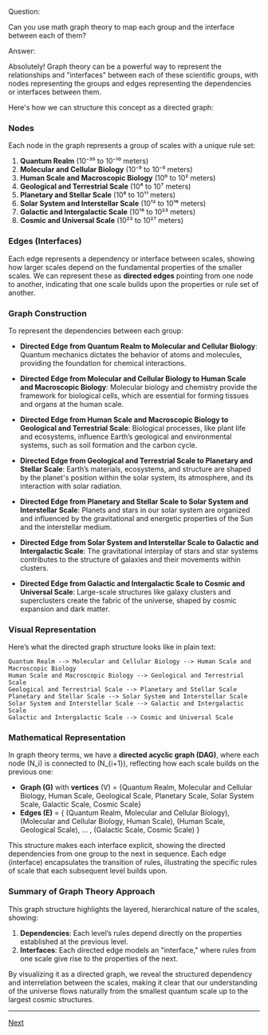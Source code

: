 Question:

Can you use math graph theory to map each group and the interface between each of them?

Answer:

Absolutely! Graph theory can be a powerful way to represent the relationships and "interfaces" between each of these scientific groups, with nodes representing the groups and edges representing the dependencies or interfaces between them.

Here's how we can structure this concept as a directed graph:

### Nodes
Each node in the graph represents a group of scales with a unique rule set:

1. **Quantum Realm** (10⁻³⁵ to 10⁻¹⁰ meters)
2. **Molecular and Cellular Biology** (10⁻⁹ to 10⁻⁵ meters)
3. **Human Scale and Macroscopic Biology** (10⁰ to 10² meters)
4. **Geological and Terrestrial Scale** (10⁴ to 10⁷ meters)
5. **Planetary and Stellar Scale** (10⁶ to 10¹¹ meters)
6. **Solar System and Interstellar Scale** (10¹² to 10¹⁶ meters)
7. **Galactic and Intergalactic Scale** (10¹⁶ to 10²³ meters)
8. **Cosmic and Universal Scale** (10²³ to 10²⁷ meters)

### Edges (Interfaces)
Each edge represents a dependency or interface between scales, showing how larger scales depend on the fundamental properties of the smaller scales. We can represent these as **directed edges** pointing from one node to another, indicating that one scale builds upon the properties or rule set of another.

### Graph Construction

To represent the dependencies between each group:

- **Directed Edge from Quantum Realm to Molecular and Cellular Biology**: Quantum mechanics dictates the behavior of atoms and molecules, providing the foundation for chemical interactions.
  
- **Directed Edge from Molecular and Cellular Biology to Human Scale and Macroscopic Biology**: Molecular biology and chemistry provide the framework for biological cells, which are essential for forming tissues and organs at the human scale.

- **Directed Edge from Human Scale and Macroscopic Biology to Geological and Terrestrial Scale**: Biological processes, like plant life and ecosystems, influence Earth’s geological and environmental systems, such as soil formation and the carbon cycle.

- **Directed Edge from Geological and Terrestrial Scale to Planetary and Stellar Scale**: Earth’s materials, ecosystems, and structure are shaped by the planet's position within the solar system, its atmosphere, and its interaction with solar radiation.

- **Directed Edge from Planetary and Stellar Scale to Solar System and Interstellar Scale**: Planets and stars in our solar system are organized and influenced by the gravitational and energetic properties of the Sun and the interstellar medium.

- **Directed Edge from Solar System and Interstellar Scale to Galactic and Intergalactic Scale**: The gravitational interplay of stars and star systems contributes to the structure of galaxies and their movements within clusters.

- **Directed Edge from Galactic and Intergalactic Scale to Cosmic and Universal Scale**: Large-scale structures like galaxy clusters and superclusters create the fabric of the universe, shaped by cosmic expansion and dark matter.

### Visual Representation

Here’s what the directed graph structure looks like in plain text:

```
Quantum Realm --> Molecular and Cellular Biology --> Human Scale and Macroscopic Biology
Human Scale and Macroscopic Biology --> Geological and Terrestrial Scale
Geological and Terrestrial Scale --> Planetary and Stellar Scale
Planetary and Stellar Scale --> Solar System and Interstellar Scale
Solar System and Interstellar Scale --> Galactic and Intergalactic Scale
Galactic and Intergalactic Scale --> Cosmic and Universal Scale
```

### Mathematical Representation

In graph theory terms, we have a **directed acyclic graph (DAG)**, where each node \(N_i\) is connected to \(N_{i+1}\), reflecting how each scale builds on the previous one:

- **Graph \(G\)** with **vertices** \(V\) = {Quantum Realm, Molecular and Cellular Biology, Human Scale, Geological Scale, Planetary Scale, Solar System Scale, Galactic Scale, Cosmic Scale}
- **Edges \(E\)** = { (Quantum Realm, Molecular and Cellular Biology), (Molecular and Cellular Biology, Human Scale), (Human Scale, Geological Scale), ... , (Galactic Scale, Cosmic Scale) }

This structure makes each interface explicit, showing the directed dependencies from one group to the next in sequence. Each edge (interface) encapsulates the transition of rules, illustrating the specific rules of scale that each subsequent level builds upon.

### Summary of Graph Theory Approach

This graph structure highlights the layered, hierarchical nature of the scales, showing:

1. **Dependencies**: Each level’s rules depend directly on the properties established at the previous level.
2. **Interfaces**: Each directed edge models an "interface," where rules from one scale give rise to the properties of the next.

By visualizing it as a directed graph, we reveal the structured dependency and interrelation between the scales, making it clear that our understanding of the universe flows naturally from the smallest quantum scale up to the largest cosmic structures.

---

[Next](https://t2m.io/hd2PC9A)
